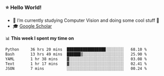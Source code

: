 ### ⭐️ Hello World!

<!--
**hologerry/hologerry** is a ✨ _special_ ✨ repository because its `README.md` (this file) appears on your GitHub profile.

Here are some ideas to get you started:

- 🔭 I’m currently working and studying on Computer Vision
- 🌱 I’m currently learning at Peking University
- 💬 Ask me about 
- 📫 How to reach me: E-mail
- 😄 Pronouns: he/his
- ⚡ Fun fact: Music is the Power
-->


- 🔭 I’m currently studying Computer Vision and doing some cool stuff 🤖
- 🎓 [Google Scholar](https://scholar.google.com/citations?user=3ykqW9wAAAAJ&hl=en)


📊 **This week I spent my time on**

<!--START_SECTION:waka-->

```txt
Python     36 hrs 20 mins  █████████████████░░░░░░░░   68.10 %
Bash       13 hrs 49 mins  ██████▒░░░░░░░░░░░░░░░░░░   25.90 %
YAML       1 hr 38 mins    ▓░░░░░░░░░░░░░░░░░░░░░░░░   03.08 %
Text       1 hr 17 mins    ▓░░░░░░░░░░░░░░░░░░░░░░░░   02.41 %
JSON       7 mins          ░░░░░░░░░░░░░░░░░░░░░░░░░   00.24 %
```

<!--END_SECTION:waka-->
